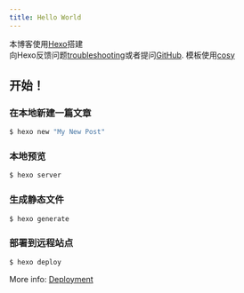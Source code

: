 ```yaml
---
title: Hello World
---
```

本博客使用[Hexo](https://hexo.io/)搭建  
向Hexo反馈问题[troubleshooting](https://hexo.io/docs/troubleshooting.html)或者提问[GitHub](https://github.com/hexojs/hexo/issues).
模板使用[cosy](https://mozzie.cn/posts/59577/)

## 开始！

### 在本地新建一篇文章

``` bash
$ hexo new "My New Post"
```

### 本地预览

``` bash
$ hexo server
```

### 生成静态文件

``` bash
$ hexo generate
```

### 部署到远程站点

``` bash
$ hexo deploy
```

More info: [Deployment](https://hexo.io/docs/one-command-deployment.html)
